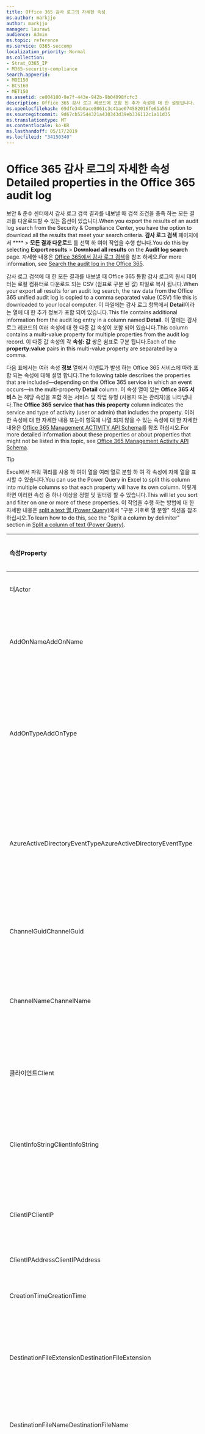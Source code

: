 ```yaml
---
title: Office 365 감사 로그의 자세한 속성
ms.author: markjjo
author: markjjo
manager: laurawi
audience: Admin
ms.topic: reference
ms.service: O365-seccomp
localization_priority: Normal
ms.collection:
- Strat_O365_IP
- M365-security-compliance
search.appverid:
- MOE150
- BCS160
- MET150
ms.assetid: ce004100-9e7f-443e-942b-9b04098fcfc3
description: Office 365 감사 로그 레코드에 포함 된 추가 속성에 대 한 설명입니다.
ms.openlocfilehash: 69dfe34b0ace8061c3c41ae074582016fe61a55d
ms.sourcegitcommit: 9d67cb52544321a430343d39eb336112c1a11d35
ms.translationtype: MT
ms.contentlocale: ko-KR
ms.lasthandoff: 05/17/2019
ms.locfileid: "34150340"
---
```

# <a name="detailed-properties-in-the-office-365-audit-log"></a><span data-ttu-id="b56e1-103">Office 365 감사 로그의 자세한 속성</span><span class="sxs-lookup"><span data-stu-id="b56e1-103">Detailed properties in the Office 365 audit log</span></span>

<span data-ttu-id="b56e1-104">보안 & 준수 센터에서 감사 로그 검색 결과를 내보낼 때 검색 조건을 충족 하는 모든 결과를 다운로드할 수 있는 옵션이 있습니다.</span><span class="sxs-lookup"><span data-stu-id="b56e1-104">When you export the results of an audit log search from the Security & Compliance Center, you have the option to download all the results that meet your search criteria.</span></span> <span data-ttu-id="b56e1-105">**감사 로그 검색** 페이지에서 \*\*\*\* \> **모든 결과 다운로드** 를 선택 하 여이 작업을 수행 합니다.</span><span class="sxs-lookup"><span data-stu-id="b56e1-105">You do this by selecting **Export results** \> **Download all results** on the **Audit log search** page.</span></span> <span data-ttu-id="b56e1-106">자세한 내용은 [Office 365에서 감사 로그 검색](search-the-audit-log-in-security-and-compliance.md)을 참조 하세요.</span><span class="sxs-lookup"><span data-stu-id="b56e1-106">For more information, see [Search the audit log in the Office 365](search-the-audit-log-in-security-and-compliance.md).</span></span>
  
 <span data-ttu-id="b56e1-107">감사 로그 검색에 대 한 모든 결과를 내보낼 때 Office 365 통합 감사 로그의 원시 데이터는 로컬 컴퓨터로 다운로드 되는 CSV (쉼표로 구분 된 값) 파일로 복사 됩니다.</span><span class="sxs-lookup"><span data-stu-id="b56e1-107">When your export all results for an audit log search, the raw data from the Office 365 unified audit log is copied to a comma separated value (CSV) file this is downloaded to your local computer.</span></span> <span data-ttu-id="b56e1-108">이 파일에는 감사 로그 항목에서 **Detail**이라는 열에 대 한 추가 정보가 포함 되어 있습니다.</span><span class="sxs-lookup"><span data-stu-id="b56e1-108">This file contains additional information from the audit log entry in a column named **Detail**.</span></span> <span data-ttu-id="b56e1-109">이 열에는 감사 로그 레코드의 여러 속성에 대 한 다중 값 속성이 포함 되어 있습니다.</span><span class="sxs-lookup"><span data-stu-id="b56e1-109">This column contains a multi-value property for multiple properties from the audit log record.</span></span> <span data-ttu-id="b56e1-110">이 다중 값 속성의 각 **속성: 값** 쌍은 쉼표로 구분 됩니다.</span><span class="sxs-lookup"><span data-stu-id="b56e1-110">Each of the **property:value** pairs in this multi-value property are separated by a comma.</span></span> 
  
<span data-ttu-id="b56e1-111">다음 표에서는 여러 속성 **정보** 열에서 이벤트가 발생 하는 Office 365 서비스에 따라 포함 되는 속성에 대해 설명 합니다.</span><span class="sxs-lookup"><span data-stu-id="b56e1-111">The following table describes the properties that are included—depending on the Office 365 service in which an event occurs—in the multi-property **Detail** column.</span></span> <span data-ttu-id="b56e1-112">이 속성 열이 있는 **Office 365 서비스** 는 해당 속성을 포함 하는 서비스 및 작업 유형 (사용자 또는 관리자)을 나타냅니다.</span><span class="sxs-lookup"><span data-stu-id="b56e1-112">The **Office 365 service that has this property** column indicates the service and type of activity (user or admin) that includes the property.</span></span> <span data-ttu-id="b56e1-113">이러한 속성에 대 한 자세한 내용 또는이 항목에 나열 되지 않을 수 있는 속성에 대 한 자세한 내용은 [Office 365 Management ACTIVITY API Schema](https://go.microsoft.com/fwlink/p/?LinkId=717993)를 참조 하십시오.</span><span class="sxs-lookup"><span data-stu-id="b56e1-113">For more detailed information about these properties or about properties that might not be listed in this topic, see [Office 365 Management Activity API Schema](https://go.microsoft.com/fwlink/p/?LinkId=717993).</span></span>
  
> [!TIP]
> <span data-ttu-id="b56e1-114">Excel에서 파워 쿼리를 사용 하 여이 열을 여러 열로 분할 하 여 각 속성에 자체 열을 표시할 수 있습니다.</span><span class="sxs-lookup"><span data-stu-id="b56e1-114">You can use the Power Query in Excel to split this column into multiple columns so that each property will have its own column.</span></span> <span data-ttu-id="b56e1-115">이렇게 하면 이러한 속성 중 하나 이상을 정렬 및 필터링 할 수 있습니다.</span><span class="sxs-lookup"><span data-stu-id="b56e1-115">This will let you sort and filter on one or more of these properties.</span></span> <span data-ttu-id="b56e1-116">이 작업을 수행 하는 방법에 대 한 자세한 내용은 [split a text 열 (Power Query)](https://support.office.com/article/5282d425-6dd0-46ca-95bf-8e0da9539662)에서 "구분 기호로 열 분할" 섹션을 참조 하십시오.</span><span class="sxs-lookup"><span data-stu-id="b56e1-116">To learn how to do this, see the "Split a column by delimiter" section in [Split a column of text (Power Query)](https://support.office.com/article/5282d425-6dd0-46ca-95bf-8e0da9539662).</span></span> 
  
|<span data-ttu-id="b56e1-117">**속성**</span><span class="sxs-lookup"><span data-stu-id="b56e1-117">**Property**</span></span>|<span data-ttu-id="b56e1-118">**설명**</span><span class="sxs-lookup"><span data-stu-id="b56e1-118">**Description**</span></span>|<span data-ttu-id="b56e1-119">**이 속성을 가진 Office 365 서비스**</span><span class="sxs-lookup"><span data-stu-id="b56e1-119">**Office 365 service that has this property**</span></span>|
|:-----|:-----|:-----|
|<span data-ttu-id="b56e1-120">터</span><span class="sxs-lookup"><span data-stu-id="b56e1-120">Actor</span></span>|<span data-ttu-id="b56e1-121">작업을 수행한 사용자 또는 서비스 계정입니다.</span><span class="sxs-lookup"><span data-stu-id="b56e1-121">The user or service account that performed the action.</span></span>|<span data-ttu-id="b56e1-122">Azure Active Directory</span><span class="sxs-lookup"><span data-stu-id="b56e1-122">Azure Active Directory</span></span>|
|<span data-ttu-id="b56e1-123">AddOnName</span><span class="sxs-lookup"><span data-stu-id="b56e1-123">AddOnName</span></span>|<span data-ttu-id="b56e1-124">팀에서 추가, 제거 또는 업데이트 된 추가 기능의 이름입니다.</span><span class="sxs-lookup"><span data-stu-id="b56e1-124">The name of an add-on that was added, removed, or updated in a team.</span></span> <span data-ttu-id="b56e1-125">Microsoft 팀의 추가 기능 유형은 bot, 커넥터 또는 탭입니다.</span><span class="sxs-lookup"><span data-stu-id="b56e1-125">The type of add-ons in Microsoft Teams are a bot, a connector, or a tab.</span></span>|<span data-ttu-id="b56e1-126">Microsoft Teams</span><span class="sxs-lookup"><span data-stu-id="b56e1-126">Microsoft Teams</span></span>|
|<span data-ttu-id="b56e1-127">AddOnType</span><span class="sxs-lookup"><span data-stu-id="b56e1-127">AddOnType</span></span>|<span data-ttu-id="b56e1-128">팀에서 추가, 제거 또는 업데이트 된 추가 기능의 유형입니다.</span><span class="sxs-lookup"><span data-stu-id="b56e1-128">The type of an add-on that was added, removed, or updated in a team.</span></span> <span data-ttu-id="b56e1-129">다음 값은 추가 기능의 형식을 나타냅니다.</span><span class="sxs-lookup"><span data-stu-id="b56e1-129">The following values indicate the type of add-on.</span></span>  <br/> <span data-ttu-id="b56e1-130">**1** -bot을 나타냅니다.</span><span class="sxs-lookup"><span data-stu-id="b56e1-130">**1** - Indicates a bot.</span></span><br/> <span data-ttu-id="b56e1-131">**2** -커넥터를 나타냅니다.</span><span class="sxs-lookup"><span data-stu-id="b56e1-131">**2** - Indicates a connector.</span></span><br/> <span data-ttu-id="b56e1-132">**3** -탭을 나타냅니다.</span><span class="sxs-lookup"><span data-stu-id="b56e1-132">**3** - Indicates a tab.</span></span>|<span data-ttu-id="b56e1-133">Microsoft Teams</span><span class="sxs-lookup"><span data-stu-id="b56e1-133">Microsoft Teams</span></span>|
|<span data-ttu-id="b56e1-134">AzureActiveDirectoryEventType</span><span class="sxs-lookup"><span data-stu-id="b56e1-134">AzureActiveDirectoryEventType</span></span>|<span data-ttu-id="b56e1-135">Azure Active Directory 이벤트의 유형입니다.</span><span class="sxs-lookup"><span data-stu-id="b56e1-135">The type of Azure Active Directory event.</span></span> <span data-ttu-id="b56e1-136">이벤트 유형을 나타내는 값은 다음과 같습니다.</span><span class="sxs-lookup"><span data-stu-id="b56e1-136">The following values indicate the type of event.</span></span>  <br/> <span data-ttu-id="b56e1-137">**0** -계정 로그인 이벤트를 나타냅니다.</span><span class="sxs-lookup"><span data-stu-id="b56e1-137">**0** - Indicates an account login event.</span></span><br/> <span data-ttu-id="b56e1-138">**1** -Azure 응용 프로그램 보안 이벤트를 나타냅니다.</span><span class="sxs-lookup"><span data-stu-id="b56e1-138">**1** - Indicates an Azure application security event.</span></span>|<span data-ttu-id="b56e1-139">Azure Active Directory</span><span class="sxs-lookup"><span data-stu-id="b56e1-139">Azure Active Directory</span></span>|
|<span data-ttu-id="b56e1-140">ChannelGuid</span><span class="sxs-lookup"><span data-stu-id="b56e1-140">ChannelGuid</span></span>|<span data-ttu-id="b56e1-141">Microsoft 팀 채널의 ID입니다.</span><span class="sxs-lookup"><span data-stu-id="b56e1-141">The ID of a Microsoft Teams channel.</span></span> <span data-ttu-id="b56e1-142">채널이 있는 팀이 **Teamname** 및 **teamname** 속성으로 식별 됩니다.</span><span class="sxs-lookup"><span data-stu-id="b56e1-142">The team that the channel is located in is identified by the **TeamName** and **TeamGuid** properties.</span></span>|<span data-ttu-id="b56e1-143">Microsoft Teams</span><span class="sxs-lookup"><span data-stu-id="b56e1-143">Microsoft Teams</span></span>|
|<span data-ttu-id="b56e1-144">ChannelName</span><span class="sxs-lookup"><span data-stu-id="b56e1-144">ChannelName</span></span>|<span data-ttu-id="b56e1-145">Microsoft 팀 채널의 이름입니다.</span><span class="sxs-lookup"><span data-stu-id="b56e1-145">The name of a Microsoft Teams channel.</span></span> <span data-ttu-id="b56e1-146">채널이 있는 팀이 **Teamname** 및 **teamname** 속성으로 식별 됩니다.</span><span class="sxs-lookup"><span data-stu-id="b56e1-146">The team that the channel is located in is identified by the **TeamName** and **TeamGuid** properties.</span></span>|<span data-ttu-id="b56e1-147">Microsoft Teams</span><span class="sxs-lookup"><span data-stu-id="b56e1-147">Microsoft Teams</span></span>|
|<span data-ttu-id="b56e1-148">클라이언트</span><span class="sxs-lookup"><span data-stu-id="b56e1-148">Client</span></span>|<span data-ttu-id="b56e1-149">클라이언트 장치, 장치 OS 및 login 이벤트에 사용 되는 장치 브라우저 (예: Nokia Lumia 920;) Windows Phone 8; IE Mobile 11).</span><span class="sxs-lookup"><span data-stu-id="b56e1-149">The client device, the device OS, and the device browser used for the login event (for example, Nokia Lumia 920; Windows Phone 8; IE Mobile 11).</span></span>|<span data-ttu-id="b56e1-150">Azure Active Directory</span><span class="sxs-lookup"><span data-stu-id="b56e1-150">Azure Active Directory</span></span>|
|<span data-ttu-id="b56e1-151">ClientInfoString</span><span class="sxs-lookup"><span data-stu-id="b56e1-151">ClientInfoString</span></span>|<span data-ttu-id="b56e1-152">브라우저 버전, Outlook 버전 및 모바일 장치 정보와 같이 작업을 수행 하는 데 사용한 전자 메일 클라이언트에 대 한 정보</span><span class="sxs-lookup"><span data-stu-id="b56e1-152">Information about the email client that was used to perform the operation, such as a browser version, Outlook version, and mobile device information</span></span>|<span data-ttu-id="b56e1-153">Exchange (사서함 활동)</span><span class="sxs-lookup"><span data-stu-id="b56e1-153">Exchange (mailbox activity)</span></span>|
|<span data-ttu-id="b56e1-154">ClientIP</span><span class="sxs-lookup"><span data-stu-id="b56e1-154">ClientIP</span></span>|<span data-ttu-id="b56e1-155">활동을 로그할 때 사용 된 장치의 IP 주소입니다.</span><span class="sxs-lookup"><span data-stu-id="b56e1-155">The IP address of the device that was used when the activity was logged.</span></span> <span data-ttu-id="b56e1-156">IP 주소는 IPv4 또는 IPv6 주소 형식으로 표시 됩니다.</span><span class="sxs-lookup"><span data-stu-id="b56e1-156">The IP address is displayed in either an IPv4 or IPv6 address format.</span></span>|<span data-ttu-id="b56e1-157">Exchange 및 Azure Active Directory</span><span class="sxs-lookup"><span data-stu-id="b56e1-157">Exchange and Azure Active Directory</span></span>|
|<span data-ttu-id="b56e1-158">ClientIPAddress</span><span class="sxs-lookup"><span data-stu-id="b56e1-158">ClientIPAddress</span></span>|<span data-ttu-id="b56e1-159">ClientIP과 동일 합니다.</span><span class="sxs-lookup"><span data-stu-id="b56e1-159">Same as ClientIP.</span></span>|<span data-ttu-id="b56e1-160">SharePoint</span><span class="sxs-lookup"><span data-stu-id="b56e1-160">SharePoint</span></span>|
|<span data-ttu-id="b56e1-161">CreationTime</span><span class="sxs-lookup"><span data-stu-id="b56e1-161">CreationTime</span></span>|<span data-ttu-id="b56e1-162">사용자가 활동을 수행 했을 때 UTC (협정 세계시)로 표시 되는 날짜와 시간입니다.</span><span class="sxs-lookup"><span data-stu-id="b56e1-162">The date and time in Coordinated Universal Time (UTC) when the user performed the activity.</span></span>|<span data-ttu-id="b56e1-163">모두</span><span class="sxs-lookup"><span data-stu-id="b56e1-163">All</span></span>|
|<span data-ttu-id="b56e1-164">DestinationFileExtension</span><span class="sxs-lookup"><span data-stu-id="b56e1-164">DestinationFileExtension</span></span>|<span data-ttu-id="b56e1-165">복사 하거나 이동할 파일의 파일 확장명입니다.</span><span class="sxs-lookup"><span data-stu-id="b56e1-165">The file extension of a file that is copied or moved.</span></span> <span data-ttu-id="b56e1-166">이 속성은 FileCopied 및 FileMoved 사용자 작업에만 표시 됩니다.</span><span class="sxs-lookup"><span data-stu-id="b56e1-166">This property is displayed only for the FileCopied and FileMoved user activities.</span></span>|<span data-ttu-id="b56e1-167">SharePoint</span><span class="sxs-lookup"><span data-stu-id="b56e1-167">SharePoint</span></span>|
|<span data-ttu-id="b56e1-168">DestinationFileName</span><span class="sxs-lookup"><span data-stu-id="b56e1-168">DestinationFileName</span></span>|<span data-ttu-id="b56e1-169">파일 이름이 복사 되거나 이동 됩니다.</span><span class="sxs-lookup"><span data-stu-id="b56e1-169">The name of the file is copied or moved.</span></span> <span data-ttu-id="b56e1-170">이 속성은 FileCopied 및 FileMoved 작업에만 표시 됩니다.</span><span class="sxs-lookup"><span data-stu-id="b56e1-170">This property is displayed only for the FileCopied and FileMoved actions.</span></span>|<span data-ttu-id="b56e1-171">SharePoint</span><span class="sxs-lookup"><span data-stu-id="b56e1-171">SharePoint</span></span>|
|<span data-ttu-id="b56e1-172">DestinationRelativeUrl</span><span class="sxs-lookup"><span data-stu-id="b56e1-172">DestinationRelativeUrl</span></span>|<span data-ttu-id="b56e1-173">파일을 복사 하거나 이동할 대상 폴더의 URL입니다.</span><span class="sxs-lookup"><span data-stu-id="b56e1-173">The URL of the destination folder where a file is copied or moved.</span></span> <span data-ttu-id="b56e1-174">**SiteURL**, **DestinationRelativeURL**및 **destinationfilename** 속성의 값을 조합 하면 **ObjectID** 속성의 값 (복사 된 파일의 전체 경로 이름)과 같습니다.</span><span class="sxs-lookup"><span data-stu-id="b56e1-174">The combination of the values for the **SiteURL**, the **DestinationRelativeURL**, and the **DestinationFileName** properties is the same as the value for the **ObjectID** property, which is the full path name for the file that was copied.</span></span> <span data-ttu-id="b56e1-175">이 속성은 FileCopied 및 FileMoved 사용자 작업에만 표시 됩니다.</span><span class="sxs-lookup"><span data-stu-id="b56e1-175">This property is displayed only for the FileCopied and FileMoved user activities.</span></span>|<span data-ttu-id="b56e1-176">SharePoint</span><span class="sxs-lookup"><span data-stu-id="b56e1-176">SharePoint</span></span>|
|<span data-ttu-id="b56e1-177">EventSource</span><span class="sxs-lookup"><span data-stu-id="b56e1-177">EventSource</span></span>|<span data-ttu-id="b56e1-178">SharePoint에서 이벤트가 발생 한 것을 식별 합니다.</span><span class="sxs-lookup"><span data-stu-id="b56e1-178">Identifies that an event occurred in SharePoint.</span></span> <span data-ttu-id="b56e1-179">사용할 수 있는 값은 **SharePoint** 및 **objectmodel**입니다.</span><span class="sxs-lookup"><span data-stu-id="b56e1-179">Possible values are **SharePoint** and **ObjectModel**.</span></span>|<span data-ttu-id="b56e1-180">SharePoint</span><span class="sxs-lookup"><span data-stu-id="b56e1-180">SharePoint</span></span>|
|<span data-ttu-id="b56e1-181">ExternalAccess</span><span class="sxs-lookup"><span data-stu-id="b56e1-181">ExternalAccess</span></span>|<span data-ttu-id="b56e1-182">Exchange 관리 활동의 경우, cmdlet이 조직의 사용자에 의해 실행 되었는지, Microsoft 데이터 센터 담당자나 데이터 센터 서비스 계정 또는 위임 된 관리자가 실행할지를 지정 합니다.</span><span class="sxs-lookup"><span data-stu-id="b56e1-182">For Exchange admin activity, specifies whether the cmdlet was run by a user in your organization, by Microsoft datacenter personnel or a datacenter service account, or by a delegated administrator.</span></span> <span data-ttu-id="b56e1-183">값이 **False** 이면 조직의 다른 사용자가 cmdlet을 실행 한 것입니다.</span><span class="sxs-lookup"><span data-stu-id="b56e1-183">The value **False** indicates that the cmdlet was run by someone in your organization.</span></span> <span data-ttu-id="b56e1-184">**True** 값은 데이터 센터 직원, 데이터 센터 서비스 계정 또는 위임 된 관리자에 의해 cmdlet이 실행 되었음을 나타냅니다.</span><span class="sxs-lookup"><span data-stu-id="b56e1-184">The value **True** indicates that the cmdlet was run by datacenter personnel, a datacenter service account, or a delegated administrator.</span></span>  <br/> <span data-ttu-id="b56e1-185">Exchange 사서함 활동의 경우 조직 외부의 사용자가 사서함에 액세스 했는지 여부를 지정 합니다.</span><span class="sxs-lookup"><span data-stu-id="b56e1-185">For Exchange mailbox activity, specifies whether a mailbox was accessed by a user outside your organization.</span></span>|<span data-ttu-id="b56e1-186">Exchange</span><span class="sxs-lookup"><span data-stu-id="b56e1-186">Exchange</span></span>|
|<span data-ttu-id="b56e1-187">ExtendedProperties</span><span class="sxs-lookup"><span data-stu-id="b56e1-187">ExtendedProperties</span></span>|<span data-ttu-id="b56e1-188">Azure Active Directory 이벤트에 대 한 확장 된 속성입니다.</span><span class="sxs-lookup"><span data-stu-id="b56e1-188">The extended properties for an the Azure Active Directory event.</span></span>|<span data-ttu-id="b56e1-189">Azure Active Directory</span><span class="sxs-lookup"><span data-stu-id="b56e1-189">Azure Active Directory</span></span>|
|<span data-ttu-id="b56e1-190">ID</span><span class="sxs-lookup"><span data-stu-id="b56e1-190">ID</span></span>|<span data-ttu-id="b56e1-191">보고서 항목의 ID입니다.</span><span class="sxs-lookup"><span data-stu-id="b56e1-191">The ID of the report entry.</span></span> <span data-ttu-id="b56e1-192">ID는 보고서 항목을 고유 하 게 식별 합니다.</span><span class="sxs-lookup"><span data-stu-id="b56e1-192">The ID uniquely identifies the report entry.</span></span>|<span data-ttu-id="b56e1-193">모두</span><span class="sxs-lookup"><span data-stu-id="b56e1-193">All</span></span>|
|<span data-ttu-id="b56e1-194">InternalLogonType</span><span class="sxs-lookup"><span data-stu-id="b56e1-194">InternalLogonType</span></span>|<span data-ttu-id="b56e1-195">내부용으로 예약되어 있습니다.</span><span class="sxs-lookup"><span data-stu-id="b56e1-195">Reserved for internal use.</span></span>|<span data-ttu-id="b56e1-196">Exchange (사서함 활동)</span><span class="sxs-lookup"><span data-stu-id="b56e1-196">Exchange (mailbox activity)</span></span>|
|<span data-ttu-id="b56e1-197">ItemType</span><span class="sxs-lookup"><span data-stu-id="b56e1-197">ItemType</span></span>|<span data-ttu-id="b56e1-198">액세스 하거나 수정한 개체의 유형입니다.</span><span class="sxs-lookup"><span data-stu-id="b56e1-198">The type of object that was accessed or modified.</span></span> <span data-ttu-id="b56e1-199">사용할 수 있는 값에는 **파일**, **폴더**, **웹**, **사이트**, **테 넌 트**및 **documentlibrary**가 있습니다.</span><span class="sxs-lookup"><span data-stu-id="b56e1-199">Possible values include **File**, **Folder**, **Web**, **Site**, **Tenant**, and **DocumentLibrary**.</span></span>|<span data-ttu-id="b56e1-200">SharePoint</span><span class="sxs-lookup"><span data-stu-id="b56e1-200">SharePoint</span></span>|
|<span data-ttu-id="b56e1-201">LoginStatus</span><span class="sxs-lookup"><span data-stu-id="b56e1-201">LoginStatus</span></span>|<span data-ttu-id="b56e1-202">발생 했을 수 있는 로그인 실패를 확인 합니다.</span><span class="sxs-lookup"><span data-stu-id="b56e1-202">Identifies login failures that might have occurred.</span></span>|<span data-ttu-id="b56e1-203">Azure Active Directory</span><span class="sxs-lookup"><span data-stu-id="b56e1-203">Azure Active Directory</span></span>|
|<span data-ttu-id="b56e1-204">LogonType</span><span class="sxs-lookup"><span data-stu-id="b56e1-204">LogonType</span></span>|<span data-ttu-id="b56e1-205">사서함 액세스 유형입니다.</span><span class="sxs-lookup"><span data-stu-id="b56e1-205">The type of mailbox access.</span></span> <span data-ttu-id="b56e1-206">다음 값은 사서함에 액세스 한 사용자의 유형을 나타냅니다.</span><span class="sxs-lookup"><span data-stu-id="b56e1-206">The following values indicate the type of user who accessed the mailbox.</span></span>  <br/><br/> <span data-ttu-id="b56e1-207">**0** -사서함 소유자를 나타냅니다.</span><span class="sxs-lookup"><span data-stu-id="b56e1-207">**0** - Indicates a mailbox owner.</span></span><br/> <span data-ttu-id="b56e1-208">**1** -관리자를 나타냅니다.</span><span class="sxs-lookup"><span data-stu-id="b56e1-208">**1** - Indicates an administrator.</span></span><br/> <span data-ttu-id="b56e1-209">**2** -대리인을 나타냅니다.</span><span class="sxs-lookup"><span data-stu-id="b56e1-209">**2** - Indicates a delegate.</span></span> <br/><span data-ttu-id="b56e1-210">**3** -Microsoft 데이터 센터의 전송 서비스를 나타냅니다.</span><span class="sxs-lookup"><span data-stu-id="b56e1-210">**3** - Indicates the transport service in the Microsoft datacenter.</span></span><br/> <span data-ttu-id="b56e1-211">**4** -Microsoft 데이터 센터의 서비스 계정을 나타냅니다.</span><span class="sxs-lookup"><span data-stu-id="b56e1-211">**4** - Indicates a   service account in the Microsoft datacenter.</span></span> <br/><span data-ttu-id="b56e1-212">**6** -위임 된 관리자를 나타냅니다.</span><span class="sxs-lookup"><span data-stu-id="b56e1-212">**6** - Indicates a delegated administrator.</span></span>|<span data-ttu-id="b56e1-213">Exchange (사서함 활동)</span><span class="sxs-lookup"><span data-stu-id="b56e1-213">Exchange (mailbox activity)</span></span>|
|<span data-ttu-id="b56e1-214">MailboxGuid</span><span class="sxs-lookup"><span data-stu-id="b56e1-214">MailboxGuid</span></span>|<span data-ttu-id="b56e1-215">액세스 한 사서함의 Exchange GUID입니다.</span><span class="sxs-lookup"><span data-stu-id="b56e1-215">The Exchange GUID of the mailbox that was accessed.</span></span>|<span data-ttu-id="b56e1-216">Exchange (사서함 활동)</span><span class="sxs-lookup"><span data-stu-id="b56e1-216">Exchange (mailbox activity)</span></span>|
|<span data-ttu-id="b56e1-217">MailboxOwnerUPN</span><span class="sxs-lookup"><span data-stu-id="b56e1-217">MailboxOwnerUPN</span></span>|<span data-ttu-id="b56e1-218">액세스 한 사서함을 소유한 사용자의 전자 메일 주소입니다.</span><span class="sxs-lookup"><span data-stu-id="b56e1-218">The email address of the person who owns the mailbox that was accessed.</span></span>|<span data-ttu-id="b56e1-219">Exchange (사서함 활동)</span><span class="sxs-lookup"><span data-stu-id="b56e1-219">Exchange (mailbox activity)</span></span>|
|<span data-ttu-id="b56e1-220">구성원</span><span class="sxs-lookup"><span data-stu-id="b56e1-220">Members</span></span>|<span data-ttu-id="b56e1-221">팀에서 추가 되거나 제거 된 사용자를 나열 합니다.</span><span class="sxs-lookup"><span data-stu-id="b56e1-221">Lists the users that have been added or removed from a team.</span></span> <span data-ttu-id="b56e1-222">다음 값은 사용자에 게 할당 된 역할 형식을 나타냅니다.</span><span class="sxs-lookup"><span data-stu-id="b56e1-222">The following values indicate the Role type assigned to the user.</span></span>  <br/><br/> <span data-ttu-id="b56e1-223">**1** -소유자 역할을 나타냅니다.</span><span class="sxs-lookup"><span data-stu-id="b56e1-223">**1** - Indicates  the Owner role.</span></span><br/> <span data-ttu-id="b56e1-224">**2** -구성원 역할을 나타냅니다.</span><span class="sxs-lookup"><span data-stu-id="b56e1-224">**2** - Indicates the Member role.</span></span><br/> <span data-ttu-id="b56e1-225">**3** -게스트 역할을 나타냅니다.</span><span class="sxs-lookup"><span data-stu-id="b56e1-225">**3** - Indicates the Guest role.</span></span> <br/><br/><span data-ttu-id="b56e1-226">Members 속성에도 조직의 이름과 구성원의 전자 메일 주소가 포함 됩니다.</span><span class="sxs-lookup"><span data-stu-id="b56e1-226">The Members property also includes the name of your organization, and the member's email address.</span></span>|<span data-ttu-id="b56e1-227">Microsoft Teams</span><span class="sxs-lookup"><span data-stu-id="b56e1-227">Microsoft Teams</span></span>|
|<span data-ttu-id="b56e1-228">ModifiedProperties (Name, NewValue, OldValue)</span><span class="sxs-lookup"><span data-stu-id="b56e1-228">ModifiedProperties (Name, NewValue, OldValue)</span></span>|<span data-ttu-id="b56e1-229">이 속성은 사이트 또는 사이트 모음 관리 그룹의 구성원으로 사용자를 추가 하는 등의 관리 이벤트에 포함 됩니다.</span><span class="sxs-lookup"><span data-stu-id="b56e1-229">The property is included for admin events, such as adding a user as a member of a site or a site collection admin group.</span></span> <span data-ttu-id="b56e1-230">이 속성에는 수정 된 속성의 이름 (예: 사이트 관리자 그룹)과 수정한 속성의 새 값 (사이트 관리자로 추가한 사용자 및 수정한 개체의 이전 값)이 포함 됩니다.</span><span class="sxs-lookup"><span data-stu-id="b56e1-230">The property includes the name of the property that was modified (for example, the Site Admin group) the new value of the modified property (such the user who was added as a site admin, and the previous value of the modified object.</span></span>|<span data-ttu-id="b56e1-231">모두 (관리 활동)</span><span class="sxs-lookup"><span data-stu-id="b56e1-231">All (admin activity)</span></span>|
|<span data-ttu-id="b56e1-232">Id</span><span class="sxs-lookup"><span data-stu-id="b56e1-232">ObjectID</span></span>|<span data-ttu-id="b56e1-233">Exchange 관리자 감사 로깅을 위해 cmdlet에 의해 수정 된 개체의 이름입니다.</span><span class="sxs-lookup"><span data-stu-id="b56e1-233">For Exchange admin audit logging, the name of the object that was modified by the cmdlet.</span></span>  <br/> <span data-ttu-id="b56e1-234">SharePoint 작업의 경우 사용자가 액세스 하는 파일 또는 폴더의 전체 URL 경로 이름입니다.</span><span class="sxs-lookup"><span data-stu-id="b56e1-234">For SharePoint activity, the full URL path name of the file or folder accessed by a user.</span></span>  <br/> <span data-ttu-id="b56e1-235">Azure AD 활동의 경우 수정 된 사용자 계정의 이름입니다.</span><span class="sxs-lookup"><span data-stu-id="b56e1-235">For Azure AD activity, the name of the user account that was modified.</span></span>|<span data-ttu-id="b56e1-236">모두</span><span class="sxs-lookup"><span data-stu-id="b56e1-236">All</span></span>|
|<span data-ttu-id="b56e1-237">작업</span><span class="sxs-lookup"><span data-stu-id="b56e1-237">Operation</span></span>|<span data-ttu-id="b56e1-238">사용자 또는 관리자 활동의 이름입니다.</span><span class="sxs-lookup"><span data-stu-id="b56e1-238">The name of the user or admin activity.</span></span> <span data-ttu-id="b56e1-239">이 속성의 값은 **활동** 드롭다운 목록에서 선택한 값에 해당 합니다.</span><span class="sxs-lookup"><span data-stu-id="b56e1-239">The value of this property corresponds to the value that was selected in the **Activities** drop down list.</span></span> <span data-ttu-id="b56e1-240">**모든 작업에 대해 결과 표시** 를 선택 하면 보고서에 모든 서비스에 대 한 모든 사용자 및 관리 활동에 대 한 항목이 포함 됩니다.</span><span class="sxs-lookup"><span data-stu-id="b56e1-240">If **Show results for all activities** was selected, the report will included entries for all user and admin activities for all services.</span></span> <span data-ttu-id="b56e1-241">Office 365 감사 로그에 기록 된 작업/작업에 대 한 설명은 [office 365에서 감사 로그 검색](search-the-audit-log-in-security-and-compliance.md)의 **감사 된 작업** 탭을 참조 하십시오.</span><span class="sxs-lookup"><span data-stu-id="b56e1-241">For a description of the operations/activities that are logged in the Office 365 audit log, see the **Audited activities** tab in [Search the audit log in the Office 365](search-the-audit-log-in-security-and-compliance.md).</span></span>  <br/> <span data-ttu-id="b56e1-242">Exchange 관리 활동의 경우이 속성은 실행 된 cmdlet의 이름을 식별 합니다.</span><span class="sxs-lookup"><span data-stu-id="b56e1-242">For Exchange admin activity, this property identifies the name of the cmdlet that was run.</span></span>|<span data-ttu-id="b56e1-243">모두</span><span class="sxs-lookup"><span data-stu-id="b56e1-243">All</span></span>|
|<span data-ttu-id="b56e1-244">조직 id</span><span class="sxs-lookup"><span data-stu-id="b56e1-244">OrganizationID</span></span>|<span data-ttu-id="b56e1-245">Office 365 조 직의 GUID입니다.</span><span class="sxs-lookup"><span data-stu-id="b56e1-245">The GUID for your Office 365 organization.</span></span>|<span data-ttu-id="b56e1-246">모두</span><span class="sxs-lookup"><span data-stu-id="b56e1-246">All</span></span>|
|<span data-ttu-id="b56e1-247">경로</span><span class="sxs-lookup"><span data-stu-id="b56e1-247">Path</span></span>|<span data-ttu-id="b56e1-248">액세스 한 메시지가 있는 사서함 폴더의 이름입니다.</span><span class="sxs-lookup"><span data-stu-id="b56e1-248">The name of the mailbox folder where the message that was accessed is located.</span></span> <span data-ttu-id="b56e1-249">이 속성은 또한 메시지가 만들어지거나 복사/이동 되는 폴더를 식별 합니다.</span><span class="sxs-lookup"><span data-stu-id="b56e1-249">This property also identifies the folder a where a message is created in or copied/moved to.</span></span>|<span data-ttu-id="b56e1-250">Exchange (사서함 활동)</span><span class="sxs-lookup"><span data-stu-id="b56e1-250">Exchange (mailbox activity)</span></span>|
|<span data-ttu-id="b56e1-251">매개 변수 </span><span class="sxs-lookup"><span data-stu-id="b56e1-251">Parameters</span></span>|<span data-ttu-id="b56e1-252">Exchange 관리 활동의 경우 Operation 속성에서 식별 된 cmdlet에 사용 된 모든 매개 변수의 이름과 값입니다.</span><span class="sxs-lookup"><span data-stu-id="b56e1-252">For Exchange admin activity, the name and value for all parameters that were used with the cmdlet that is identified in the Operation property.</span></span>|<span data-ttu-id="b56e1-253">Exchange (관리 활동)</span><span class="sxs-lookup"><span data-stu-id="b56e1-253">Exchange (admin activity)</span></span>|
|<span data-ttu-id="b56e1-254">RecordType</span><span class="sxs-lookup"><span data-stu-id="b56e1-254">RecordType</span></span>|<span data-ttu-id="b56e1-255">Record에서 지정한 작업의 유형입니다.</span><span class="sxs-lookup"><span data-stu-id="b56e1-255">The type of operation indicated by the record.</span></span> <span data-ttu-id="b56e1-256">다음 값은 레코드 종류를 나타냅니다.</span><span class="sxs-lookup"><span data-stu-id="b56e1-256">The following values indicate the record type.</span></span>  <br/><br/> <span data-ttu-id="b56e1-257">**1** -Exchange 관리자 감사 로그의 레코드를 나타냅니다.</span><span class="sxs-lookup"><span data-stu-id="b56e1-257">**1** - Indicates a record from the  Exchange  admin audit log.</span></span> <br/><span data-ttu-id="b56e1-258">**2** -singled 사서함 항목에 대해 수행 된 작업에 대 한 Exchange 사서함 감사 로그의 레코드를 나타냅니다.</span><span class="sxs-lookup"><span data-stu-id="b56e1-258">**2** - Indicates a record from the  Exchange  mailbox audit log for an operation performed on a singled mailbox item.</span></span> <br/><span data-ttu-id="b56e1-259">**3** -Exchange 사서함 감사 로그 에서도 레코드를 나타냅니다.</span><span class="sxs-lookup"><span data-stu-id="b56e1-259">**3** - Also indicates a record from the  Exchange  mailbox audit log.</span></span> <span data-ttu-id="b56e1-260">이 레코드 종류는 원본 사서함에서 여러 항목을 지운 편지함 폴더로 이동 하거나 여러 항목을 영구적으로 삭제 하는 등의 여러 항목에 대해 작업이 수행 되었음을 나타냅니다.</span><span class="sxs-lookup"><span data-stu-id="b56e1-260">This record type indicates the operation was performed on multiple items in the source mailbox (such as moving multiple items to the Deleted Items folder or permanently deleting multiple items).</span></span> <br/><span data-ttu-id="b56e1-261">**4** -사이트에 대 한 권한 할당 관리자 또는 사용자와 같은 SharePoint의 사이트 관리 작업을 나타냅니다.</span><span class="sxs-lookup"><span data-stu-id="b56e1-261">**4** - Indicates a site admin operation in SharePoint, such as an administrator or user assigning permissions to a site.</span></span> <br/><span data-ttu-id="b56e1-262">**6** -사용자가 파일을 보거나 수정 하는 등 SharePoint의 파일 또는 폴더 관련 작업을 나타냅니다.</span><span class="sxs-lookup"><span data-stu-id="b56e1-262">**6** - Indicates a file or folder-related operation in SharePoint, such as a user viewing or modifying a file.</span></span> <br/><span data-ttu-id="b56e1-263">**8** -Azure Active Directory에서 수행 된 관리 작업을 나타냅니다.</span><span class="sxs-lookup"><span data-stu-id="b56e1-263">**8** - Indicates an admin operation performed in Azure Active Directory.</span></span> <br/><span data-ttu-id="b56e1-264">**9** -OrgId 로그인 이벤트를 Azure Active Directory에 표시 합니다.</span><span class="sxs-lookup"><span data-stu-id="b56e1-264">**9** - Indicates  OrgId logon events in Azure Active Directory.</span></span> <span data-ttu-id="b56e1-265">이 레코드 종류는 더 이상 사용 되지 않습니다.</span><span class="sxs-lookup"><span data-stu-id="b56e1-265">This record type is being deprecated.</span></span> <br/><span data-ttu-id="b56e1-266">**10** -데이터 센터에서 Microsoft 담당자가 수행한 보안 cmdlet 이벤트를 나타냅니다.</span><span class="sxs-lookup"><span data-stu-id="b56e1-266">**10** - Indicates security cmdlet events that were performed by Microsoft personnel in the data center.</span></span> <br/><span data-ttu-id="b56e1-267">**11** -SHAREPOINT의 DLP (데이터 손실 방지) 이벤트를 나타냅니다.</span><span class="sxs-lookup"><span data-stu-id="b56e1-267">**11** - Indicates Data loss protection (DLP) events in SharePoint.</span></span><br/> <span data-ttu-id="b56e1-268">**12** -Sway 이벤트를 나타냅니다.</span><span class="sxs-lookup"><span data-stu-id="b56e1-268">**12** - Indicates Sway events.</span></span> <br/><span data-ttu-id="b56e1-269">**13** -통합 dlp 정책으로 구성 된 경우 EXCHANGE의 DLP 이벤트를 나타냅니다.</span><span class="sxs-lookup"><span data-stu-id="b56e1-269">**13** - Indicates DLP events in Exchange, when configured with a unified a DLP policy.</span></span> <span data-ttu-id="b56e1-270">Exchange 메일 흐름 규칙 (전송 규칙이 라고도 함)을 기반으로 하는 DLP 이벤트는 지원 되지 않습니다.</span><span class="sxs-lookup"><span data-stu-id="b56e1-270">DLP events based on Exchange mail flow rules (also known as transport rules) aren't supported.</span></span><br><span data-ttu-id="b56e1-271">**14** -SharePoint의 공유 이벤트를 나타냅니다.</span><span class="sxs-lookup"><span data-stu-id="b56e1-271">**14** - Indicates sharing events in SharePoint.</span></span><br/> <span data-ttu-id="b56e1-272">**15** -Azure Active DIRECTORY의 STS (보안 토큰 서비스) 로그온 이벤트를 나타냅니다.</span><span class="sxs-lookup"><span data-stu-id="b56e1-272">**15** - Indicates Secure Token Service (STS) logon events in Azure Active Directory.</span></span> <br/><span data-ttu-id="b56e1-273">**18** -보안 _AMP_ 준수 센터 이벤트를 나타냅니다.</span><span class="sxs-lookup"><span data-stu-id="b56e1-273">**18** - Indicates Security & Compliance Center events.</span></span> <br/><span data-ttu-id="b56e1-274">**20** -Power BI 이벤트를 나타냅니다.</span><span class="sxs-lookup"><span data-stu-id="b56e1-274">**20** - Indicates Power BI events.</span></span> <br/><span data-ttu-id="b56e1-275">**21**-Dynamics 365 이벤트를 나타냅니다.</span><span class="sxs-lookup"><span data-stu-id="b56e1-275">**21**- Indicates Dynamics 365 events.</span></span><br/><span data-ttu-id="b56e1-276">**22** -Yammer 이벤트를 나타냅니다.</span><span class="sxs-lookup"><span data-stu-id="b56e1-276">**22** - Indicates Yammer events.</span></span> <br/><span data-ttu-id="b56e1-277">**23** -비즈니스용 Skype 이벤트를 나타냅니다.</span><span class="sxs-lookup"><span data-stu-id="b56e1-277">**23** - Indicates Skype for Business events.</span></span> <br/><span data-ttu-id="b56e1-278">**24** -eDiscovery 이벤트를 나타냅니다.</span><span class="sxs-lookup"><span data-stu-id="b56e1-278">**24** - Indicates eDiscovery events.</span></span> <span data-ttu-id="b56e1-279">이 레코드 종류는 보안 및 준수 센터에서 콘텐츠 검색을 실행 하 고 eDiscovery 사례를 관리 하 여 수행한 작업을 나타냅니다.</span><span class="sxs-lookup"><span data-stu-id="b56e1-279">This record type indicates activities that were performed by running content searches and managing eDiscovery cases in the security and compliance center.</span></span> <span data-ttu-id="b56e1-280">자세한 내용은 [Office 365 감사 로그에서 eDiscovery 활동 검색](search-for-ediscovery-activities-in-the-audit-log.md)을 참조 하세요.</span><span class="sxs-lookup"><span data-stu-id="b56e1-280">For more information, see [Search for eDiscovery activities in the Office 365 audit log](search-for-ediscovery-activities-in-the-audit-log.md).</span></span><br/><span data-ttu-id="b56e1-281">**25, 26 또는 27** -Microsoft 팀 이벤트를 나타냅니다.</span><span class="sxs-lookup"><span data-stu-id="b56e1-281">**25, 26, or 27** - Indicates Microsoft Teams events.</span></span> <br/><span data-ttu-id="b56e1-282">**28** -Exchange Online Protection 및 Office 365 Advanced Threat protection 이벤트의 피싱 및 맬웨어 이벤트를 나타냅니다.</span><span class="sxs-lookup"><span data-stu-id="b56e1-282">**28** - Indicates phishing and malware events from Exchange Online Protection and Office 365 Advanced Threat Protection events.</span></span><br/> <span data-ttu-id="b56e1-283">**30** -Microsoft Flow 이벤트를 나타냅니다.</span><span class="sxs-lookup"><span data-stu-id="b56e1-283">**30** - Indicates Microsoft Flow events.</span></span><br/> <span data-ttu-id="b56e1-284">**32** -지정 된 Microsoft Stream 이벤트</span><span class="sxs-lookup"><span data-stu-id="b56e1-284">**32** - Indicated Microsoft Stream events.</span></span><br/> <span data-ttu-id="b56e1-285">**35** -Microsoft Project 이벤트를 나타냅니다.</span><span class="sxs-lookup"><span data-stu-id="b56e1-285">**35** - Indicates Microsoft Project events.</span></span> <br/> <span data-ttu-id="b56e1-286">**36** -SharePoint 목록 이벤트를 나타냅니다.</span><span class="sxs-lookup"><span data-stu-id="b56e1-286">**36** - Indicates SharePoint list events.</span></span><br/> <span data-ttu-id="b56e1-287">**38** -보안 및 준수 센터의 보존 정책 및 보존 레이블과 관련 된 이벤트를 나타냅니다.</span><span class="sxs-lookup"><span data-stu-id="b56e1-287">**38** - Indicates events related to retention policies and retention labels in the security and compliance center.</span></span>  <br/><span data-ttu-id="b56e1-288">**40** -보안 및 준수 알림 신호의 결과로 생성 되는 이벤트를 나타냅니다.</span><span class="sxs-lookup"><span data-stu-id="b56e1-288">**40** - Indicates events that results from security and compliance alert signals.</span></span><br/> <span data-ttu-id="b56e1-289">**41** -안전 링크 차단 시간 및 Office 365 Advanced Threat Protection의 무시 이벤트 차단 이벤트가 표시 됩니다.</span><span class="sxs-lookup"><span data-stu-id="b56e1-289">**41** - Indicates safe links time-of-block and block override events in Office 365 Advanced Threat Protection.</span></span><br/><span data-ttu-id="b56e1-290">**44** -작업에 대 한 분석 이벤트를 나타냅니다.</span><span class="sxs-lookup"><span data-stu-id="b56e1-290">**44** - Indicates Workplace Analytics events.</span></span> <br/><span data-ttu-id="b56e1-291">**45** -PowerApps 앱 이벤트를 나타냅니다.</span><span class="sxs-lookup"><span data-stu-id="b56e1-291">**45** - Indicates PowerApps app events.</span></span> <br/> <span data-ttu-id="b56e1-292">**47** -SharePoint, OneDrive 및 Microsoft 팀의 파일에 대 한 Office 365 Advanced Threat Protection의 피싱 및 맬웨어 이벤트를 나타냅니다.</span><span class="sxs-lookup"><span data-stu-id="b56e1-292">**47** - Indicates phishing and malware events from Office 365 Advanced Threat Protection for files in SharePoint, OneDrive, and Microsoft Teams.</span></span>|<span data-ttu-id="b56e1-293">모두</span><span class="sxs-lookup"><span data-stu-id="b56e1-293">All</span></span>|
|<span data-ttu-id="b56e1-294">ResultStatus</span><span class="sxs-lookup"><span data-stu-id="b56e1-294">ResultStatus</span></span>|<span data-ttu-id="b56e1-295">**작업** 속성에 지정 된 작업이 성공 했는지 여부를 나타냅니다.</span><span class="sxs-lookup"><span data-stu-id="b56e1-295">Indicates whether the action (specified in the **Operation** property) was successful or not.</span></span>  <br/> <span data-ttu-id="b56e1-296">Exchange 관리 활동의 경우이 값은 **True** (성공) 또는 **False** (failed) 중 하나입니다.</span><span class="sxs-lookup"><span data-stu-id="b56e1-296">For Exchange admin activity, the value is either **True** (successful) or **False** (failed).</span></span>|<span data-ttu-id="b56e1-297">모두</span><span class="sxs-lookup"><span data-stu-id="b56e1-297">All</span></span>  <br/>|
|<span data-ttu-id="b56e1-298">SecurityComplianceCenterEventType</span><span class="sxs-lookup"><span data-stu-id="b56e1-298">SecurityComplianceCenterEventType</span></span>|<span data-ttu-id="b56e1-299">작업이 보안 & 준수 센터 이벤트 임을 나타냅니다.</span><span class="sxs-lookup"><span data-stu-id="b56e1-299">Indicates that the activity was a Security & Compliance Center event.</span></span> <span data-ttu-id="b56e1-300">이 속성에 대 한 모든 보안 & 준수 센터 작업의 값은 **0** 입니다.</span><span class="sxs-lookup"><span data-stu-id="b56e1-300">All Security & Compliance Center activities will have a value of **0** for this property.</span></span>|<span data-ttu-id="b56e1-301">보안 및 준수 센터</span><span class="sxs-lookup"><span data-stu-id="b56e1-301">Security & Compliance Center</span></span>|
|<span data-ttu-id="b56e1-302">SharingType</span><span class="sxs-lookup"><span data-stu-id="b56e1-302">SharingType</span></span>|<span data-ttu-id="b56e1-303">리소스를 공유 하는 사용자에 게 할당 된 공유 권한 유형입니다.</span><span class="sxs-lookup"><span data-stu-id="b56e1-303">The type of sharing permissions that was assigned to the user that the resource was shared with.</span></span> <span data-ttu-id="b56e1-304">이 사용자는 **Usersharedwith** 속성에서 식별 됩니다.</span><span class="sxs-lookup"><span data-stu-id="b56e1-304">This user is identified in the **UserSharedWith** property.</span></span>|<span data-ttu-id="b56e1-305">SharePoint</span><span class="sxs-lookup"><span data-stu-id="b56e1-305">SharePoint</span></span>|
|<span data-ttu-id="b56e1-306">사이트</span><span class="sxs-lookup"><span data-stu-id="b56e1-306">Site</span></span>|<span data-ttu-id="b56e1-307">사용자가 액세스 한 파일 또는 폴더가 있는 사이트의 GUID입니다.</span><span class="sxs-lookup"><span data-stu-id="b56e1-307">The GUID of the site where the file or folder accessed by the user is located.</span></span>|<span data-ttu-id="b56e1-308">SharePoint</span><span class="sxs-lookup"><span data-stu-id="b56e1-308">SharePoint</span></span>|
|<span data-ttu-id="b56e1-309">SiteUrl</span><span class="sxs-lookup"><span data-stu-id="b56e1-309">SiteUrl</span></span>|<span data-ttu-id="b56e1-310">사용자가 액세스 한 파일 또는 폴더가 있는 사이트의 URL입니다.</span><span class="sxs-lookup"><span data-stu-id="b56e1-310">The URL of the site where the file or folder accessed by the user is located.</span></span>|<span data-ttu-id="b56e1-311">SharePoint</span><span class="sxs-lookup"><span data-stu-id="b56e1-311">SharePoint</span></span>|
|<span data-ttu-id="b56e1-312">SourceFileExtension</span><span class="sxs-lookup"><span data-stu-id="b56e1-312">SourceFileExtension</span></span>|<span data-ttu-id="b56e1-313">사용자가 액세스 한 파일의 파일 확장명입니다.</span><span class="sxs-lookup"><span data-stu-id="b56e1-313">The file extension of the file that was accessed by the user.</span></span> <span data-ttu-id="b56e1-314">액세스 한 개체가 폴더인 경우이 속성은 비어 있습니다.</span><span class="sxs-lookup"><span data-stu-id="b56e1-314">This property is blank if the object that was accessed is a folder.</span></span>|<span data-ttu-id="b56e1-315">SharePoint</span><span class="sxs-lookup"><span data-stu-id="b56e1-315">SharePoint</span></span>|
|<span data-ttu-id="b56e1-316">SourceFileName</span><span class="sxs-lookup"><span data-stu-id="b56e1-316">SourceFileName</span></span>|<span data-ttu-id="b56e1-317">사용자가 액세스 하는 파일 또는 폴더의 이름입니다.</span><span class="sxs-lookup"><span data-stu-id="b56e1-317">The name of the file or folder accessed by the user.</span></span>|<span data-ttu-id="b56e1-318">SharePoint</span><span class="sxs-lookup"><span data-stu-id="b56e1-318">SharePoint</span></span>|
|<span data-ttu-id="b56e1-319">SourceRelativeUrl</span><span class="sxs-lookup"><span data-stu-id="b56e1-319">SourceRelativeUrl</span></span>|<span data-ttu-id="b56e1-320">사용자가 액세스 한 파일이 들어 있는 폴더의 URL입니다.</span><span class="sxs-lookup"><span data-stu-id="b56e1-320">The URL of the folder that contains the file accessed by the user.</span></span> <span data-ttu-id="b56e1-321">**SiteURL**, **SourceRelativeURL**및 **sourcefilename** 속성의 값 조합은 사용자가 액세스 하는 파일의 전체 경로 이름인 **ObjectID** 속성의 값과 같습니다.</span><span class="sxs-lookup"><span data-stu-id="b56e1-321">The combination of the values for the **SiteURL**, the **SourceRelativeURL**, and the **SourceFileName** properties is the same as the value for the **ObjectID** property, which is the full path name for the file accessed by the user.</span></span>|<span data-ttu-id="b56e1-322">SharePoint</span><span class="sxs-lookup"><span data-stu-id="b56e1-322">SharePoint</span></span>|
|<span data-ttu-id="b56e1-323">제목</span><span class="sxs-lookup"><span data-stu-id="b56e1-323">Subject</span></span>|<span data-ttu-id="b56e1-324">액세스 한 메시지의 제목 줄입니다.</span><span class="sxs-lookup"><span data-stu-id="b56e1-324">The subject line of the message that was accessed.</span></span>|<span data-ttu-id="b56e1-325">Exchange (사서함 활동)</span><span class="sxs-lookup"><span data-stu-id="b56e1-325">Exchange (mailbox activity)</span></span>|
|<span data-ttu-id="b56e1-326">TabType</span><span class="sxs-lookup"><span data-stu-id="b56e1-326">TabType</span></span>| <span data-ttu-id="b56e1-327">팀에서 추가, 제거 또는 업데이트 된 탭의 유형입니다.</span><span class="sxs-lookup"><span data-stu-id="b56e1-327">The type of tab added, removed, or updated in a team.</span></span> <span data-ttu-id="b56e1-328">이 속성에 사용할 수 있는 값은 다음과 같습니다.</span><span class="sxs-lookup"><span data-stu-id="b56e1-328">The possible values for this property are:</span></span>  <br/><br/> <span data-ttu-id="b56e1-329">\*\*\*\* Excel 탭</span><span class="sxs-lookup"><span data-stu-id="b56e1-329">**Excelpin** - An Excel tab.</span></span>  <br/> <span data-ttu-id="b56e1-330">**내선** -모든 자사 및 타사 앱 (예: Planner, VSTS 및 양식)</span><span class="sxs-lookup"><span data-stu-id="b56e1-330">**Extension** - All first-party and third-party apps; such as Planner, VSTS, and Forms.</span></span>  <br/> <span data-ttu-id="b56e1-331">**Notes** -OneNote 탭</span><span class="sxs-lookup"><span data-stu-id="b56e1-331">**Notes** - OneNote tab.</span></span>  <br/> <span data-ttu-id="b56e1-332">**Pdfpin** -PDF 탭</span><span class="sxs-lookup"><span data-stu-id="b56e1-332">**Pdfpin** - A PDF tab.</span></span>  <br/> <span data-ttu-id="b56e1-333">**Powerbi** -Powerbi 탭</span><span class="sxs-lookup"><span data-stu-id="b56e1-333">**Powerbi** - A PowerBI tab.</span></span>  <br/> <span data-ttu-id="b56e1-334">**Powerpointpin** -PowerPoint 탭</span><span class="sxs-lookup"><span data-stu-id="b56e1-334">**Powerpointpin** - A PowerPoint tab.</span></span>  <br/> <span data-ttu-id="b56e1-335">**Sharepointfiles** -SharePoint 탭</span><span class="sxs-lookup"><span data-stu-id="b56e1-335">**Sharepointfiles** - A SharePoint tab.</span></span>  <br/> <span data-ttu-id="b56e1-336">**웹 페이지** -고정 된 웹 사이트 탭</span><span class="sxs-lookup"><span data-stu-id="b56e1-336">**Webpage** - A pinned website tab.</span></span>  <br/> <span data-ttu-id="b56e1-337">**위 키-탭** -위 키 탭</span><span class="sxs-lookup"><span data-stu-id="b56e1-337">**Wiki-tab** - A wiki tab.</span></span>  <br/> <span data-ttu-id="b56e1-338">**Wordpin** -Word 탭입니다.</span><span class="sxs-lookup"><span data-stu-id="b56e1-338">**Wordpin** - A Word tab.</span></span>|<span data-ttu-id="b56e1-339">Microsoft Teams</span><span class="sxs-lookup"><span data-stu-id="b56e1-339">Microsoft Teams</span></span>|
|<span data-ttu-id="b56e1-340">대상</span><span class="sxs-lookup"><span data-stu-id="b56e1-340">Target</span></span>|<span data-ttu-id="b56e1-341">작업 ( **Operation** ) 속성에서 식별 된 작업을 수행 하는 사용자입니다.</span><span class="sxs-lookup"><span data-stu-id="b56e1-341">The user that the action (identified in the **Operation** property) was performed on.</span></span> <span data-ttu-id="b56e1-342">예를 들어 게스트 사용자가 SharePoint 또는 Microsoft 팀에 추가 된 경우에는 해당 사용자가이 속성에 나열 됩니다.</span><span class="sxs-lookup"><span data-stu-id="b56e1-342">For example, if a guest user is added to SharePoint or a Microsoft Team, that user would be listed in this property.</span></span>|<span data-ttu-id="b56e1-343">Azure Active Directory</span><span class="sxs-lookup"><span data-stu-id="b56e1-343">Azure Active Directory</span></span>|
|<span data-ttu-id="b56e1-344">TeamGuid</span><span class="sxs-lookup"><span data-stu-id="b56e1-344">TeamGuid</span></span>|<span data-ttu-id="b56e1-345">Microsoft 팀의 팀 ID입니다.</span><span class="sxs-lookup"><span data-stu-id="b56e1-345">The ID of a team in Microsoft Teams.</span></span>|<span data-ttu-id="b56e1-346">Microsoft Teams</span><span class="sxs-lookup"><span data-stu-id="b56e1-346">Microsoft Teams</span></span>|
|<span data-ttu-id="b56e1-347">TeamName</span><span class="sxs-lookup"><span data-stu-id="b56e1-347">TeamName</span></span>|<span data-ttu-id="b56e1-348">Microsoft 팀의 팀 이름입니다.</span><span class="sxs-lookup"><span data-stu-id="b56e1-348">The name of a team in Microsoft Teams.</span></span>|<span data-ttu-id="b56e1-349">Microsoft Teams</span><span class="sxs-lookup"><span data-stu-id="b56e1-349">Microsoft Teams</span></span>|
|<span data-ttu-id="b56e1-350">UserAgent</span><span class="sxs-lookup"><span data-stu-id="b56e1-350">UserAgent</span></span>|<span data-ttu-id="b56e1-351">사용자 브라우저에 대 한 정보입니다.</span><span class="sxs-lookup"><span data-stu-id="b56e1-351">Information about the user's browser.</span></span> <span data-ttu-id="b56e1-352">이 정보는 브라우저에서 제공 됩니다.</span><span class="sxs-lookup"><span data-stu-id="b56e1-352">This information is provided by the browser.</span></span>|<span data-ttu-id="b56e1-353">SharePoint</span><span class="sxs-lookup"><span data-stu-id="b56e1-353">SharePoint</span></span>|
|<span data-ttu-id="b56e1-354">UserDomain</span><span class="sxs-lookup"><span data-stu-id="b56e1-354">UserDomain</span></span>|<span data-ttu-id="b56e1-355">작업을 수행한 사용자 (작업자)의 테 넌 트 조직에 대 한 id 정보입니다.</span><span class="sxs-lookup"><span data-stu-id="b56e1-355">Identity information about the tenant organization of the user (actor) who performed the action.</span></span>|<span data-ttu-id="b56e1-356">Azure Active Directory</span><span class="sxs-lookup"><span data-stu-id="b56e1-356">Azure Active Directory</span></span>|
|<span data-ttu-id="b56e1-357">UserID</span><span class="sxs-lookup"><span data-stu-id="b56e1-357">UserID</span></span>|<span data-ttu-id="b56e1-358">**작업** 속성에 지정 된 작업을 수행 하 여 레코드가 기록 되는 사용자입니다.</span><span class="sxs-lookup"><span data-stu-id="b56e1-358">The user who performed the action (specified in the **Operation** property) that resulted in the record being logged.</span></span> <span data-ttu-id="b56e1-359">시스템 계정 (예: SHAREPOINT\system 또는 NT 권한 \ 컴퓨터)에서 수행 하는 작업에 대 한 레코드가 감사 로그에도 포함 되어 있습니다.</span><span class="sxs-lookup"><span data-stu-id="b56e1-359">Note that records for activity performed by system accounts (such as SHAREPOINT\system or NT AUTHORITY\SYSTEM) are also included in the audit log.</span></span>|<span data-ttu-id="b56e1-360">모두</span><span class="sxs-lookup"><span data-stu-id="b56e1-360">All</span></span>|
|<span data-ttu-id="b56e1-361">UserKey</span><span class="sxs-lookup"><span data-stu-id="b56e1-361">UserKey</span></span>|<span data-ttu-id="b56e1-362">**UserID** 속성에서 식별 된 사용자의 대체 ID입니다.</span><span class="sxs-lookup"><span data-stu-id="b56e1-362">An alternative ID for the user identified in the **UserID** property.</span></span> <span data-ttu-id="b56e1-363">예를 들어이 속성은 SharePoint의 사용자가 수행한 이벤트에 대 한 passport 고유 ID (PUID)로 채워집니다.</span><span class="sxs-lookup"><span data-stu-id="b56e1-363">For example, this property is populated with the passport unique ID (PUID) for events performed by users in SharePoint.</span></span> <span data-ttu-id="b56e1-364">또한이 속성은 다른 서비스에서 발생 하는 이벤트에 대 한 **UserID** 속성과 동일한 값과 시스템 계정에서 수행 하는 이벤트를 지정할 수 있습니다.</span><span class="sxs-lookup"><span data-stu-id="b56e1-364">This property also might specify the same value as the **UserID** property for events occurring in other services and events performed by system accounts.</span></span>|<span data-ttu-id="b56e1-365">모두</span><span class="sxs-lookup"><span data-stu-id="b56e1-365">All</span></span>|
|<span data-ttu-id="b56e1-366">UserSharedWith</span><span class="sxs-lookup"><span data-stu-id="b56e1-366">UserSharedWith</span></span>|<span data-ttu-id="b56e1-367">리소스를 공유한 사용자입니다.</span><span class="sxs-lookup"><span data-stu-id="b56e1-367">The user that a resource was shared with.</span></span> <span data-ttu-id="b56e1-368">이 속성은 **Operation** 속성의 값이 **SharingSet**인 경우에 포함 됩니다.</span><span class="sxs-lookup"><span data-stu-id="b56e1-368">This property is included if the value for the **Operation** property is **SharingSet**.</span></span> <span data-ttu-id="b56e1-369">이 사용자는 보고서의 **공유** 됨 열에도 표시 됩니다.</span><span class="sxs-lookup"><span data-stu-id="b56e1-369">This user is also listed in the **Shared with** column in the report.</span></span>|<span data-ttu-id="b56e1-370">SharePoint</span><span class="sxs-lookup"><span data-stu-id="b56e1-370">SharePoint</span></span>|
|<span data-ttu-id="b56e1-371">UserType</span><span class="sxs-lookup"><span data-stu-id="b56e1-371">UserType</span></span>|<span data-ttu-id="b56e1-372">작업을 수행한 사용자의 유형입니다.</span><span class="sxs-lookup"><span data-stu-id="b56e1-372">The type of user that performed the operation.</span></span> <span data-ttu-id="b56e1-373">다음 값은 사용자 형식을 나타냅니다.</span><span class="sxs-lookup"><span data-stu-id="b56e1-373">The following values indicate the user type.</span></span> <br/> <br/> <span data-ttu-id="b56e1-374">**0** -일반 사용자입니다.</span><span class="sxs-lookup"><span data-stu-id="b56e1-374">**0** - A regular user.</span></span> <br/><span data-ttu-id="b56e1-375">**2** -Office 365 조직의 관리자입니다.</span><span class="sxs-lookup"><span data-stu-id="b56e1-375">**2** - An administrator in your Office 365  organization.</span></span> <span data-ttu-id="b56e1-376"><sup>개</sup></span><span class="sxs-lookup"><span data-stu-id="b56e1-376"><sup>1</sup></span></span> <br/><span data-ttu-id="b56e1-377">**3** -Microsoft 데이터 센터 관리자 또는 데이터 센터 시스템 계정입니다.</span><span class="sxs-lookup"><span data-stu-id="b56e1-377">**3** - A Microsoft datacenter administrator or datacenter system account.</span></span> <br/><span data-ttu-id="b56e1-378">**4** -시스템 계정입니다.</span><span class="sxs-lookup"><span data-stu-id="b56e1-378">**4** - A system account.</span></span> <br/><span data-ttu-id="b56e1-379">**5** -응용 프로그램</span><span class="sxs-lookup"><span data-stu-id="b56e1-379">**5** - An application.</span></span> <br/><span data-ttu-id="b56e1-380">**6** -서비스 사용자입니다.</span><span class="sxs-lookup"><span data-stu-id="b56e1-380">**6** - A service principal.</span></span><br/><span data-ttu-id="b56e1-381">**7** -사용자 지정 정책</span><span class="sxs-lookup"><span data-stu-id="b56e1-381">**7** - A custom policy.</span></span><br/><span data-ttu-id="b56e1-382">**8** -시스템 정책.</span><span class="sxs-lookup"><span data-stu-id="b56e1-382">**8** - A system policy.</span></span>|<span data-ttu-id="b56e1-383">모두</span><span class="sxs-lookup"><span data-stu-id="b56e1-383">All</span></span>|
|<span data-ttu-id="b56e1-384">Version</span><span class="sxs-lookup"><span data-stu-id="b56e1-384">Version</span></span>|<span data-ttu-id="b56e1-385">기록 된 작업의 버전 번호 ( **Operation** 속성으로 식별 됨)를 나타냅니다.</span><span class="sxs-lookup"><span data-stu-id="b56e1-385">Indicates the version number of the activity (identified by the **Operation** property) that's logged.</span></span>|<span data-ttu-id="b56e1-386">모두</span><span class="sxs-lookup"><span data-stu-id="b56e1-386">All</span></span>|
|<span data-ttu-id="b56e1-387">작업량</span><span class="sxs-lookup"><span data-stu-id="b56e1-387">Workload</span></span>|<span data-ttu-id="b56e1-388">활동이 발생 한 Office 365 서비스입니다.</span><span class="sxs-lookup"><span data-stu-id="b56e1-388">The Office 365 service where the activity occurred.</span></span> <span data-ttu-id="b56e1-389">이 속성에 사용할 수 있는 값은 다음과 같습니다.</span><span class="sxs-lookup"><span data-stu-id="b56e1-389">The possible values for this property are:</span></span>  <br/> <br/><span data-ttu-id="b56e1-390">**SharePoint<br/>OneDrive<br/>Exchange<br/>AzureActiveDirectory<br/>datac, 보안<br/>준수<br/>Sway<br/>비즈니스용 Skype<br/>SecurityComplianceCenter<br/>PowerBI CRM<br/><br/>Yammer<br/>MicrosoftTeams<br/>ThreatIntelligence<br/>MicrosoftFlow<br/>MicrosoftStream<br/>DlpSharePointClassificationData<br/>Project<br/>PowerApps<br/>작업 공간 분석**</span><span class="sxs-lookup"><span data-stu-id="b56e1-390">**SharePoint<br/>OneDrive<br/>Exchange<br/>AzureActiveDirectory<br/>DataCenterSecurity<br/>Compliance<br/>Sway<br/>Skype for Business<br/>SecurityComplianceCenter<br/>PowerBI<br/>CRM<br/>Yammer<br/>MicrosoftTeams<br/>ThreatIntelligence<br/>MicrosoftFlow<br/>MicrosoftStream<br/>DlpSharePointClassificationData<br/>Project<br/>PowerApps<br/>Workplace Analytics**</span></span>|<span data-ttu-id="b56e1-391">모두</span><span class="sxs-lookup"><span data-stu-id="b56e1-391">All</span></span>|
||||

> [!NOTE]
> <span data-ttu-id="b56e1-392"><sup>1</sup> Azure Active Directory 관련 이벤트의 경우 감사 레코드에서 관리자의 값을 사용 하지 않습니다.</span><span class="sxs-lookup"><span data-stu-id="b56e1-392"><sup>1</sup> For Azure Active Directory-related events, the value for an administrator isn't used in an audit record.</span></span> <span data-ttu-id="b56e1-393">관리자가 수행 하는 작업에 대 한 감사 레코드는 일반 사용자 (예 **: UserType, 0**)가 활동을 수행한 것을 나타냅니다.</span><span class="sxs-lookup"><span data-stu-id="b56e1-393">Audit records for activities performed by administrators will indicate that a regular user (for example, **UserType: 0**) performed the activity.</span></span> <span data-ttu-id="b56e1-394">**UserID** 속성은 활동을 수행한 사람 (일반 사용자 또는 관리자)을 식별 합니다.</span><span class="sxs-lookup"><span data-stu-id="b56e1-394">The **UserID** property will identify the person (regular user or administrator) who performed the activity.</span></span>

<span data-ttu-id="b56e1-395">위에서 설명한 속성은 특정 이벤트의 세부 정보를 볼 때 **자세한 정보** 를 클릭 하면 표시 되기도 합니다.</span><span class="sxs-lookup"><span data-stu-id="b56e1-395">The properties described above are also displayed when you click **More information** when viewing the details of a specific event.</span></span> 
  
![감사 로그 이벤트 레코드의 자세한 속성을 보려면 추가 정보를 클릭 합니다.](media/6df582ae-d339-4735-b1a6-80914fb77a08.png)
  
